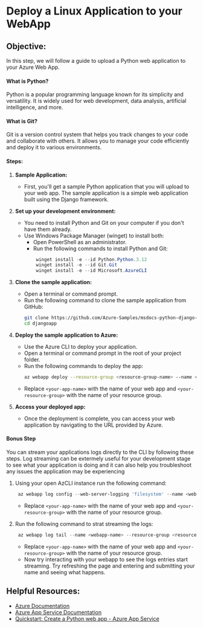 # Deploy a Linux Application to your WebApp

## Objective:
In this step, we will follow a guide to upload a Python web application to your Azure Web App.

#### What is Python?
Python is a popular programming language known for its simplicity and versatility. It is widely used for web development, data analysis, artificial intelligence, and more.

#### What is Git?
Git is a version control system that helps you track changes to your code and collaborate with others. It allows you to manage your code efficiently and deploy it to various environments.

#### Steps:

1. **Sample Application:**
   - First, you'll get a sample Python application that you will upload to your web app. The sample application is a simple web application built using the Django framework.

2. **Set up your development environment:**
   - You need to install Python and Git on your computer if you don't have them already.
   - Use Windows Package Manager (winget) to install both:
     - Open PowerShell as an administrator.
     - Run the following commands to install Python and Git:
       ```powershell
        winget install -e --id Python.Python.3.12
        winget install -e --id Git.Git
        winget install -e --id Microsoft.AzureCLI
       ```

3. **Clone the sample application:**
   - Open a terminal or command prompt.
   - Run the following command to clone the sample application from GitHub:
     ```bash
     git clone https://github.com/Azure-Samples/msdocs-python-django-webapp-quickstart
     cd djangoapp
     ```

4. **Deploy the sample application to Azure:**
   - Use the Azure CLI to deploy your application.
   - Open a terminal or command prompt in the root of your project folder.
   - Run the following commands to deploy the app:
     ```bash
     az webapp deploy --resource-group <resource-group-name> --name <webapp-name> --src-path .
     ```
   - Replace `<your-app-name>` with the name of your web app and `<your-resource-group>` with the name of your resource group.

5. **Access your deployed app:**
   - Once the deployment is complete, you can access your web application by navigating to the URL provided by Azure.

#### Bonus Step
You can stream your applications logs directly to the CLI by following these steps. Log streaming can be extermely useful for your development stage to see what your application is doing and it can also help you troubleshoot any issues the application may be experiencing

1. Using your open AzCLI instance run the following command:
    ```powershell
     az webapp log config --web-server-logging 'filesystem' --name <webapp-name> --resource-group <resource-group-name>
    ```
    - Replace `<your-app-name>` with the name of your web app and `<your-resource-group>` with the name of your resource group.

2. Run the following command to strat streaming the logs:
    ```powershell
     az webapp log tail --name <webapp-name> --resource-group <resource-group-name>
    ```
    - Replace `<your-app-name>` with the name of your web app and `<your-resource-group>` with the name of your resource group.
    - Now try interacting with your webapp to see the logs entries start streaming. Try refreshing the page and entering and submitting your name and seeing what happens.

## Helpful Resources:
- [Azure Documentation](https://docs.microsoft.com/en-us/azure/)
- [Azure App Service Documentation](https://docs.microsoft.com/en-us/azure/app-service/)
- [Quickstart: Create a Python web app - Azure App Service](https://learn.microsoft.com/en-us/azure/app-service/quickstart-python?tabs=django%2Cwindows%2Cazure-cli%2Clocal-git-deploy%2Cdeploy-instructions-azportal%2Cterminal-bash%2Cdeploy-instructions-zip-azcli#1---sample-application)